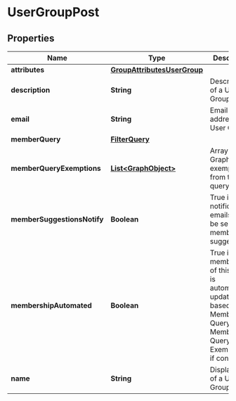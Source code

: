 # UserGroupPost

## Properties
Name | Type | Description | Notes
------------ | ------------- | ------------- | -------------
**attributes** | [**GroupAttributesUserGroup**](GroupAttributesUserGroup.md) |  |  [optional]
**description** | **String** | Description of a User Group |  [optional]
**email** | **String** | Email address of a User Group |  [optional]
**memberQuery** | [**FilterQuery**](FilterQuery.md) |  |  [optional]
**memberQueryExemptions** | [**List&lt;GraphObject&gt;**](GraphObject.md) | Array of GraphObjects exempted from the query |  [optional]
**memberSuggestionsNotify** | **Boolean** | True if notification emails are to be sent for membership suggestions. |  [optional]
**membershipAutomated** | **Boolean** | True if membership of this group is automatically updated based on the Member Query and Member Query Exemptions, if configured |  [optional]
**name** | **String** | Display name of a User Group. | 
